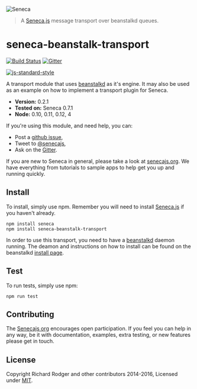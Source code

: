 ![Seneca](http://senecajs.org/files/assets/seneca-logo.png)
> A [Seneca.js][] message transport over beanstalkd queues.

# seneca-beanstalk-transport
[![Build Status][travis-badge]][travis-url]
[![Gitter][gitter-badge]][gitter-url]

[![js-standard-style][standard-badge]][standard-style]

A transport module that uses [beanstalkd][] as it's engine. It may also be used as an example on how to
implement a transport plugin for Seneca.

- __Version:__ 0.2.1
- __Tested on:__ Seneca 0.7.1
- __Node:__ 0.10, 0.11, 0.12, 4

If you're using this module, and need help, you can:

- Post a [github issue][],
- Tweet to [@senecajs][],
- Ask on the [Gitter][gitter-url].

If you are new to Seneca in general, please take a look at [senecajs.org][]. We have everything from
tutorials to sample apps to help get you up and running quickly.

## Install
To install, simply use npm. Remember you will need to install [Seneca.js][] if you haven't already.

```
npm install seneca
npm install seneca-beanstalk-transport
```

In order to use this transport, you need to have a [beanstalkd][] daemon running. The deamon
and instructions on how to install can be found on the beanstalkd [install page][].

## Test
To run tests, simply use npm:

```
npm run test
```

## Contributing
The [Senecajs org][] encourages open participation. If you feel you can help in any way, be it with
documentation, examples, extra testing, or new features please get in touch.

## License
Copyright Richard Rodger and other contributors 2014-2016, Licensed under [MIT][].

[travis-badge]: https://travis-ci.org/senecajs/seneca-beanstalk-transport.svg
[travis-url]: https://travis-ci.org/senecajs/seneca-beanstalk-transport
[gitter-badge]: https://badges.gitter.im/Join%20Chat.svg
[gitter-url]: https://gitter.im/senecajs/seneca
[standard-badge]: https://raw.githubusercontent.com/feross/standard/master/badge.png
[standard-style]: https://github.com/feross/standard

[beanstalkd]: http://kr.github.io/beanstalkd/
[install page]: http://kr.github.io/beanstalkd/download.html

[MIT]: ./LICENSE
[Senecajs org]: https://github.com/senecajs/
[Seneca.js]: https://www.npmjs.com/package/seneca
[senecajs.org]: http://senecajs.org/
[leveldb]: http://leveldb.org/
[github issue]: https://github.com/senecajs/seneca-beanstalk-transport/issues
[@senecajs]: http://twitter.com/senecajs
